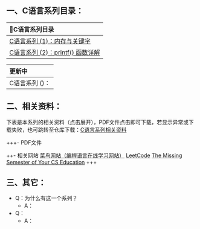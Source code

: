 ## 一、C语言系列目录：

<div class='center'>

| 📕C语言系列目录 |
| :------ |
|[C语言系列 (1)：内存与关键字](Blogs\C\C语言系列%20(1)：内存与关键字.md) |
|[C语言系列 (2)：printf() 函数详解](Blogs\C\C语言系列%20(1)：内存与关键字.md)|

</div>

<div class='center'>

| 更新中 |
| :------ |
|C语言系列 ()：|

</div>

## 二、相关资料：
下表是本系列的相关资料（点击展开），PDF文件点击即可下载，若显示异常或下载失败，也可跳转至仓库下载：[C语言系列相关资料](https://www.writebug.com/code/5d9c82dc-1c03-11ef-a772-0242c0a81018/src/branch/main/%E5%8D%95%E7%89%87%E6%9C%BA/) 

+++- PDF文件

++- 相关网站
[菜鸟网站（编程语言在线学习网站）](https://www.runoob.com/)
[LeetCode](https://leetcode.cn/)
[The Missing Semester of Your CS Education](https://missing.csail.mit.edu/)
+++

## 三、其它：
- Q：为什么有这一个系列？
	- A：
- Q：	
	- A：













